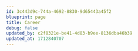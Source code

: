 ```yaml
---
id: 3c443d9c-744a-4692-8830-9d65443a45f2
blueprint: page
title: Career
debug: false
updated_by: c2f8321e-be41-4d83-b9ee-8136dba46b39
updated_at: 1712840707
---
```

